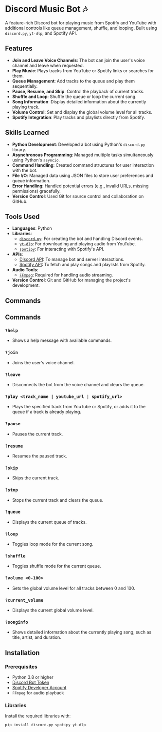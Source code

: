 # Discord Music Bot 🎶

A feature-rich Discord bot for playing music from Spotify and YouTube with additional controls like queue management, shuffle, and looping. Built using `discord.py`, `yt-dlp`, and Spotify API.

## Features

- **Join and Leave Voice Channels**: The bot can join the user's voice channel and leave when requested.
- **Play Music**: Plays tracks from YouTube or Spotify links or searches for them.
- **Queue Management**: Add tracks to the queue and play them sequentially.
- **Pause, Resume, and Skip**: Control the playback of current tracks.
- **Shuffle and Loop**: Shuffle the queue or loop the current song.
- **Song Information**: Display detailed information about the currently playing track.
- **Volume Control**: Set and display the global volume level for all tracks.
- **Spotify Integration**: Play tracks and playlists directly from Spotify.

## Skills Learned

- **Python Development**: Developed a bot using Python's `discord.py` library.
- **Asynchronous Programming**: Managed multiple tasks simultaneously using Python's `asyncio`.
- **Command Handling**: Created command structures for user interaction with the bot.
- **File I/O**: Managed data using JSON files to store user preferences and queue information.
- **Error Handling**: Handled potential errors (e.g., invalid URLs, missing permissions) gracefully.
- **Version Control**: Used Git for source control and collaboration on GitHub.
  
## Tools Used

- **Languages**: Python
- **Libraries**:
  - [`discord.py`](https://discordpy.readthedocs.io/en/stable/): For creating the bot and handling Discord events.
  - [`yt-dlp`](https://github.com/yt-dlp/yt-dlp): For downloading and playing audio from YouTube.
  - [`spotipy`](https://spotipy.readthedocs.io/en/2.16.1/): For interacting with Spotify's API.
- **APIs**:
  - [Discord API](https://discord.com/developers/docs/intro): To manage bot and server interactions.
  - [Spotify API](https://developer.spotify.com/documentation/web-api/): To fetch and play songs and playlists from Spotify.
- **Audio Tools**:
  - [`FFmpeg`](https://ffmpeg.org/): Required for handling audio streaming.
- **Version Control**: Git and GitHub for managing the project's development.

## Commands

## Commands

### `?help`
- Shows a help message with available commands.

### `?join`
- Joins the user's voice channel.

### `?leave`
- Disconnects the bot from the voice channel and clears the queue.

### `?play <track_name | youtube_url | spotify_url>`
- Plays the specified track from YouTube or Spotify, or adds it to the queue if a track is already playing.

### `?pause`
- Pauses the current track.

### `?resume`
- Resumes the paused track.

### `?skip`
- Skips the current track.

### `?stop`
- Stops the current track and clears the queue.

### `?queue`
- Displays the current queue of tracks.

### `?loop`
- Toggles loop mode for the current song.

### `?shuffle`
- Toggles shuffle mode for the current queue.

### `?volume <0-100>`
- Sets the global volume level for all tracks between 0 and 100.

### `?current_volume`
- Displays the current global volume level.

### `?songinfo`
- Shows detailed information about the currently playing song, such as title, artist, and duration.

  
## Installation

### Prerequisites
- Python 3.8 or higher
- [Discord Bot Token](https://discord.com/developers/applications)
- [Spotify Developer Account](https://developer.spotify.com/dashboard/applications)
- `FFmpeg` for audio playback

### Libraries

Install the required libraries with:

```bash
pip install discord.py spotipy yt-dlp

